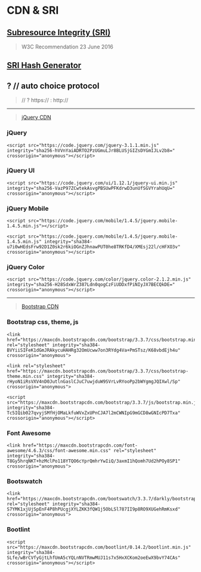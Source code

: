 # CDN & SRI

## [Subresource Integrity (SRI)](https://www.w3.org/TR/SRI/)

> W3C Recommendation 23 June 2016

## [SRI Hash Generator](https://www.srihash.org/)

## ? // auto choice protocol

>  // ? https:// : http://

************************************************************************************************************************************

> [jQuery CDN](https://code.jquery.com/)

### jQuery

```code
<script src="https://code.jquery.com/jquery-3.1.1.min.js" integrity="sha256-hVVnYaiADRTO2PzUGmuLJr8BLUSjGIZsDYGmIJLv2b8=" crossorigin="anonymous"></script>
```

### jQuery UI

```code
<script src="https://code.jquery.com/ui/1.12.1/jquery-ui.min.js" integrity="sha256-VazP97ZCwtekAsvgPBSUwPFKdrwD3unUfSGVYrahUqU=" crossorigin="anonymous"></script>
```

### jQuery Mobile

```code
<script src="https://code.jquery.com/mobile/1.4.5/jquery.mobile-1.4.5.min.js"></script>

<script src="https://code.jquery.com/mobile/1.4.5/jquery.mobile-1.4.5.min.js" integrity="sha384-u7i0wHEdsFrw92D1Z0sk2r6kiOGnZJhnawPUT0he8TRKfD4/XMEsj22l/cHFXO3v" crossorigin="anonymous"></script>
```

### jQuery Color

```code
<script src="https://code.jquery.com/color/jquery.color-2.1.2.min.js" integrity="sha256-H28SdxWrZ387Ldn0qogCzFiUDDxfPiNIyJX7BECQkDE=" crossorigin="anonymous"></script>
```

************************************************************************************************************************************

> [Bootstrap CDN](https://www.bootstrapcdn.com/)

### Bootstrap css, theme, js

```code
<link href="https://maxcdn.bootstrapcdn.com/bootstrap/3.3.7/css/bootstrap.min.css" rel="stylesheet" integrity="sha384-BVYiiSIFeK1dGmJRAkycuHAHRg32OmUcww7on3RYdg4Va+PmSTsz/K68vbdEjh4u" crossorigin="anonymous">

<link rel="stylesheet" href="https://maxcdn.bootstrapcdn.com/bootstrap/3.3.7/css/bootstrap-theme.min.css" integrity="sha384-rHyoN1iRsVXV4nD0JutlnGaslCJuC7uwjduW9SVrLvRYooPp2bWYgmgJQIXwl/Sp" crossorigin="anonymous">

<script src="https://maxcdn.bootstrapcdn.com/bootstrap/3.3.7/js/bootstrap.min.js" integrity="sha384-Tc5IQib027qvyjSMfHjOMaLkfuWVxZxUPnCJA7l2mCWNIpG9mGCD8wGNIcPD7Txa" crossorigin="anonymous"></script>
```
### Font Awesome

```code
<link href="https://maxcdn.bootstrapcdn.com/font-awesome/4.6.3/css/font-awesome.min.css" rel="stylesheet" integrity="sha384-T8Gy5hrqNKT+hzMclPo118YTQO6cYprQmhrYwIiQ/3axmI1hQomh7Ud2hPOy8SP1" crossorigin="anonymous">
```
### Bootswatch

```code
<link href="https://maxcdn.bootstrapcdn.com/bootswatch/3.3.7/darkly/bootstrap.min.css" rel="stylesheet" integrity="sha384-S7YMK1xjUjSpEnF4P8hPUcgjXYLZKK3fQW1j5ObLSl787II9p8RO9XUGehRmKsxd" crossorigin="anonymous">
```
### Bootlint

```code
<script src="https://maxcdn.bootstrapcdn.com/bootlint/0.14.2/bootlint.min.js" integrity="sha384-SLfe/wBrCVfyGjtLhfUmA5cYQLnNVTRmwMUJ11s7x5HxXCKom2oeEwX9bvY74CAs" crossorigin="anonymous"></script>
```


